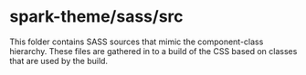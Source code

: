 # spark-theme/sass/src

This folder contains SASS sources that mimic the component-class hierarchy. These files
are gathered in to a build of the CSS based on classes that are used by the build.
